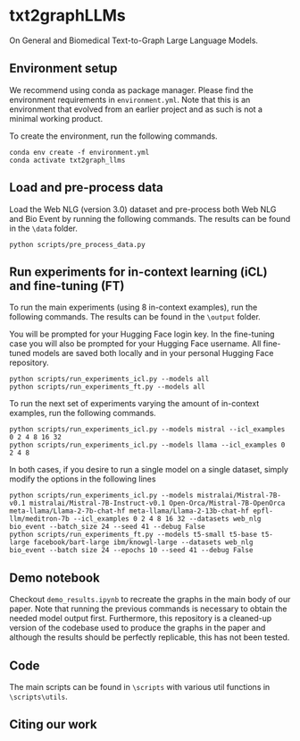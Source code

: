 # txt2graphLLMs
On General and Biomedical Text-to-Graph Large Language Models.


## Environment setup
We recommend using conda as package manager. Please find the environment requirements in `environment.yml`. Note that this is an environment that evolved from an earlier project and as such is not a minimal working product. 

To create the environment, run the following commands. 

```
conda env create -f environment.yml
conda activate txt2graph_llms
```


## Load and pre-process data
Load the Web NLG (version 3.0) dataset and pre-process both Web NLG and Bio Event by running the following commands. The results can be found in the `\data` folder. 

```
python scripts/pre_process_data.py
```


## Run experiments for in-context learning (iCL) and fine-tuning (FT)
To run the main experiments (using 8 in-context examples), run the following commands. The results can be found in the `\output` folder. 

You will be prompted for your Hugging Face login key. In the fine-tuning case you will also be prompted for your Hugging Face username. All fine-tuned models are saved both locally and in your personal Hugging Face repository. 

```
python scripts/run_experiments_icl.py --models all
python scripts/run_experiments_ft.py --models all 
```

To run the next set of experiments varying the amount of in-context examples, run the following commands.

```
python scripts/run_experiments_icl.py --models mistral --icl_examples 0 2 4 8 16 32
python scripts/run_experiments_icl.py --models llama --icl_examples 0 2 4 8
```

In both cases, if you desire to run a single model on a single dataset, simply modify the options in the following lines

```
python scripts/run_experiments_icl.py --models mistralai/Mistral-7B-v0.1 mistralai/Mistral-7B-Instruct-v0.1 Open-Orca/Mistral-7B-OpenOrca meta-llama/Llama-2-7b-chat-hf meta-llama/Llama-2-13b-chat-hf epfl-llm/meditron-7b --icl_examples 0 2 4 8 16 32 --datasets web_nlg bio_event --batch_size 24 --seed 41 --debug False
python scripts/run_experiments_ft.py --models t5-small t5-base t5-large facebook/bart-large ibm/knowgl-large --datasets web_nlg bio_event --batch size 24 --epochs 10 --seed 41 --debug False
```


## Demo notebook 
Checkout `demo_results.ipynb` to recreate the graphs in the main body of our paper. Note that running the previous commands is necessary to obtain the needed model output first. Furthermore, this repository is a cleaned-up version of the codebase used to produce the graphs in the paper and although the results should be perfectly replicable, this has not been tested. 


## Code
The main scripts can be found in `\scripts` with various util functions in `\scripts\utils`.


## Citing our work

